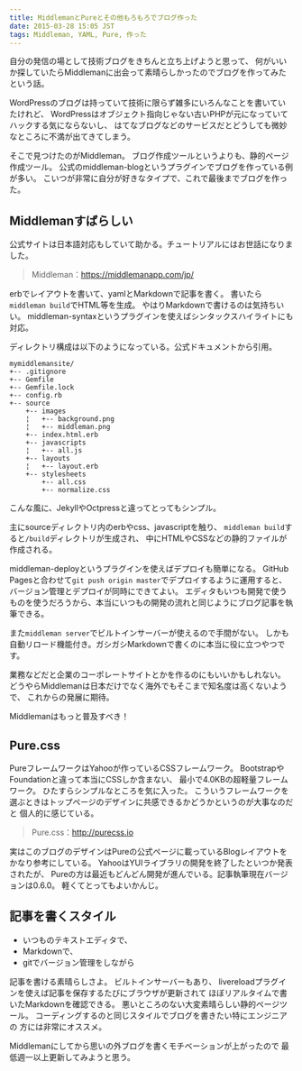 ```yaml
---
title: MiddlemanとPureとその他もろもろでブログ作った
date: 2015-03-28 15:05 JST
tags: Middleman, YAML, Pure, 作った
---
```


自分の発信の場として技術ブログをきちんと立ち上げようと思って、
何がいいか探していたらMiddlemanに出会って素晴らしかったのでブログを作ってみたという話。

WordPressのブログは持っていて技術に限らず雑多にいろんなことを書いていたけれど、
WordPressはオブジェクト指向じゃない古いPHPが元になっていてハックする気にならないし、
はてなブログなどのサービスだとどうしても微妙なところに不満が出てきてしまう。

そこで見つけたのがMiddleman。
ブログ作成ツールというよりも、静的ページ作成ツール。
公式のmiddleman-blogというプラグインでブログを作っている例が多い。
こいつが非常に自分が好きなタイプで、これで最後までブログを作った。

## Middlemanすばらしい

公式サイトは日本語対応もしていて助かる。チュートリアルにはお世話になりました。

> Middleman：https://middlemanapp.com/jp/

erbでレイアウトを書いて、yamlとMarkdownで記事を書く。
書いたら`middleman build`でHTML等を生成。
やはりMarkdownで書けるのは気持ちいい。
middleman-syntaxというプラグインを使えばシンタックスハイライトにも対応。

ディレクトリ構成は以下のようになっている。公式ドキュメントから引用。

```
mymiddlemansite/
+-- .gitignore
+-- Gemfile
+-- Gemfile.lock
+-- config.rb
+-- source
    +-- images
    ¦   +-- background.png
    ¦   +-- middleman.png
    +-- index.html.erb
    +-- javascripts
    ¦   +-- all.js
    +-- layouts
    ¦   +-- layout.erb
    +-- stylesheets
        +-- all.css
        +-- normalize.css
```

こんな風に、JekyllやOctpressと違ってとってもシンプル。

主にsourceディレクトリ内のerbやcss、javascriptを触り、
`middleman build`すると`/build`ディレクトリが生成され、
中にHTMLやCSSなどの静的ファイルが作成される。

middleman-deployというプラグインを使えばデプロイも簡単になる。
GitHub Pagesと合わせて`git push origin master`でデプロイするように運用すると、
バージョン管理とデプロイが同時にできてよい。
エディタもいつも開発で使うものを使うだろうから、本当にいつもの開発の流れと同じようにブログ記事を執筆できる。

また`middleman server`でビルトインサーバーが使えるので手間がない。
しかも自動リロード機能付き。ガシガシMarkdownで書くのに本当に役に立つやつです。

業務などだと企業のコーポレートサイトとかを作るのにもいいかもしれない。
どうやらMiddlemanは日本だけでなく海外でもそこまで知名度は高くないようで、
これからの発展に期待。


Middlemanはもっと普及すべき！

## Pure.css

PureフレームワークはYahooが作っているCSSフレームワーク。
BootstrapやFoundationと違って本当にCSSしか含まない、
最小で4.0KBの超軽量フレームワーク。
ひたすらシンプルなところを気に入った。
こういうフレームワークを選ぶときはトップページのデザインに共感できるかどうかというのが大事なのだと
個人的に感じている。

> Pure.css：http://purecss.io

実はこのブログのデザインはPureの公式ページに載っているBlogレイアウトをかなり参考にしている。
YahooはYUIライブラリの開発を終了したといつか発表されたが、
Pureの方は最近もどんどん開発が進んでいる。記事執筆現在バージョンは0.6.0。
軽くてとってもよいかんじ。

## 記事を書くスタイル


* いつものテキストエディタで、
* Markdownで、
* gitでバージョン管理をしながら

記事を書ける素晴らしさよ。
ビルトインサーバーもあり、
livereloadプラグインを使えば記事を保存するたびにブラウザが更新されて
ほぼリアルタイムで書いたMarkdownを確認できる。
悪いところのない大変素晴らしい静的ページツール。
コーディングするのと同じスタイルでブログを書きたい特にエンジニアの
方には非常にオススメ。

Middlemanにしてから思いの外ブログを書くモチベーションが上がったので
最低週一以上更新してみようと思う。
